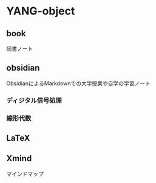 # YANG-object
 
## book
読書ノート

## obsidian
ObsidianによるMarkdownでの大学授業や自学の学習ノート

### ディジタル信号処理

### 線形代数

## LaTeX

## Xmind
マインドマップ
